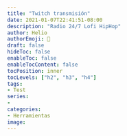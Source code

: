 ```yaml
---
title: "Twitch transmisión"
date: 2021-01-07T22:41:51-08:00
description: "Radio 24/7 Lofi HipHop"
author: Helio
authorEmoji: 📡
draft: false
hideToc: false
enableToc: false
enableTocContent: false
tocPosition: inner
tocLevels: ["h2", "h3", "h4"]
tags:
- Test
series:
-
categories:
- Herramientas
image:
---
```



<!-- Add a placeholder for the Twitch embed -->
<div id="twitch-embed"></div>

<!-- Load the Twitch embed script -->
<script src="https://embed.twitch.tv/embed/v1.js"></script>

<!-- Create a Twitch.Embed object that will render within the "twitch-embed" root element. -->
<script type="text/javascript">
  new Twitch.Embed("twitch-embed", {width: 720,  height: 480,  channel: "josejuegosmola"});
</script>

